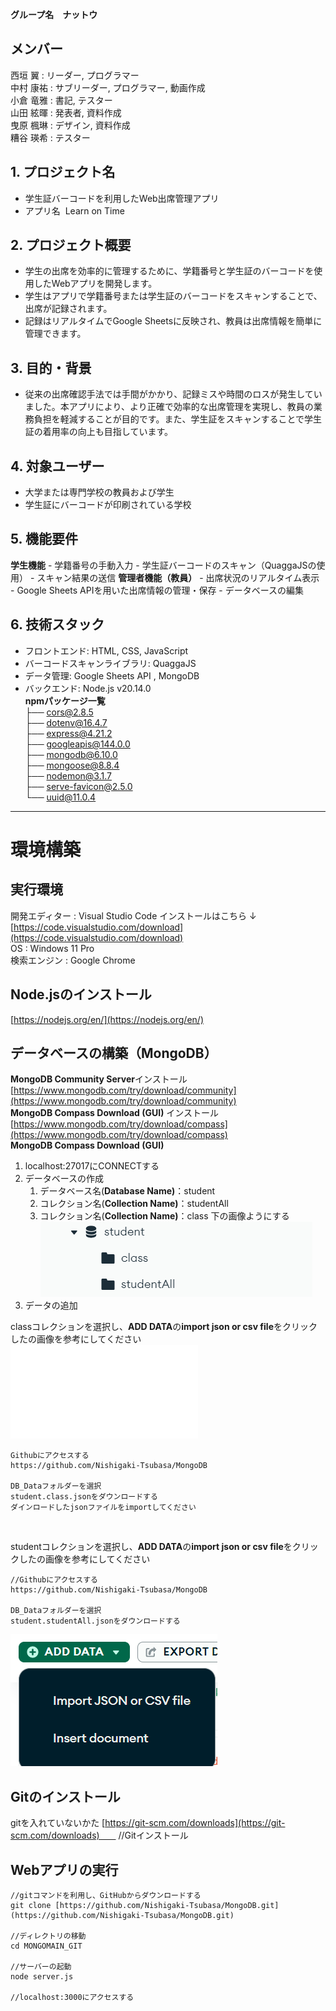 **グループ名　ナットウ**
## **メンバー**
西垣 翼 : リーダー, プログラマー <br>
中村 康祐 : サブリーダー, プログラマー, 動画作成 <br>
小倉 竜雅 : 書記, テスター <br>
山田 絃暉 : 発表者, 資料作成 <br>
曳原 楓琳 : デザイン, 資料作成  <br>
糟谷 瑛希 : テスター <br>
## **1. プロジェクト名**

- 学生証バーコードを利用したWeb出席管理アプリ
- アプリ名  Learn on Time
## **2. プロジェクト概要**

- 学生の出席を効率的に管理するために、学籍番号と学生証のバーコードを使用したWebアプリを開発します。
- 学生はアプリで学籍番号または学生証のバーコードをスキャンすることで、出席が記録されます。
- 記録はリアルタイムでGoogle Sheetsに反映され、教員は出席情報を簡単に管理できます。
## **3. 目的・背景**

- 従来の出席確認手法では手間がかかり、記録ミスや時間のロスが発生していました。本アプリにより、より正確で効率的な出席管理を実現し、教員の業務負担を軽減することが目的です。また、学生証をスキャンすることで学生証の着用率の向上も目指しています。
## **4. 対象ユーザー**

- 大学または専門学校の教員および学生
- 学生証にバーコードが印刷されている学校
## **5. 機能要件**
  **学生機能**
	- 学籍番号の手動入力
	- 学生証バーコードのスキャン（QuaggaJSの使用）
	- スキャン結果の送信
**管理者機能（教員）**
	- 出席状況のリアルタイム表示
	- Google Sheets APIを用いた出席情報の管理・保存
	- データベースの編集
## **6. 技術スタック**
- フロントエンド: HTML, CSS, JavaScript
- バーコードスキャンライブラリ: QuaggaJS
- データ管理: Google Sheets API , MongoDB
- バックエンド: Node.js v20.14.0  <br>
**npmパッケージ一覧**  <br>
├── cors@2.8.5 <br>
├── dotenv@16.4.7 <br>
├── express@4.21.2 <br>
├── googleapis@144.0.0 <br>
├── mongodb@6.10.0 <br>
├── mongoose@8.8.4 <br>
├── nodemon@3.1.7 <br>
├── serve-favicon@2.5.0 <br>
└── uuid@11.0.4 <br>



<hr>


# **環境構築**

## 実行環境
開発エディター : Visual Studio Code
インストールはこちら ↓
[https://code.visualstudio.com/download](https://code.visualstudio.com/download) <br>
OS : Windows 11 Pro <br>
検索エンジン : Google Chrome 
## Node.jsのインストール
[https://nodejs.org/en/](https://nodejs.org/en/)
## データベースの構築（MongoDB）
**MongoDB Community Server**インストール[https://www.mongodb.com/try/download/community](https://www.mongodb.com/try/download/community) <br>
**MongoDB Compass Download (GUI)** インストール[https://www.mongodb.com/try/download/compass](https://www.mongodb.com/try/download/compass) <br>
**MongoDB Compass Download (GUI)** 
1. localhost:27017にCONNECTする
2. データベースの作成
	1. データベース名(**Database Name)**：student
	2. コレクション名(**Collection Name)**：studentAll
	3. コレクション名(**Collection Name)**：class
	下の画像ようにする
    ![](assets/20250204112723.png)
3. データの追加 <br>

classコレクションを選択し、**ADD DATA**の**import json or csv file**をクリックしたの画像を参考にしてください <br>
    ![](assets/student.class.json)
```
Githubにアクセスする
https://github.com/Nishigaki-Tsubasa/MongoDB

DB_Dataフォルダーを選択
student.class.jsonをダウンロードする
ダインロードしたjsonファイルをimportしてください
```
<br>

studentコレクションを選択し、**ADD DATA**の**import json or csv file**をクリックしたの画像を参考にしてください 

```
//Githubにアクセスする
https://github.com/Nishigaki-Tsubasa/MongoDB

DB_Dataフォルダーを選択
student.studentAll.jsonをダウンロードする
```
![](assets\20250204113013.png)

## Gitのインストール
gitを入れていないかた
[https://git-scm.com/downloads](https://git-scm.com/downloads)　    //Gitインストール

## Webアプリの実行
```
//gitコマンドを利用し、GitHubからダウンロードする
git clone [https://github.com/Nishigaki-Tsubasa/MongoDB.git](https://github.com/Nishigaki-Tsubasa/MongoDB.git)

//ディレクトリの移動
cd MONGOMAIN_GIT

//サーバーの起動
node server.js

//localhost:3000にアクセスする
```



